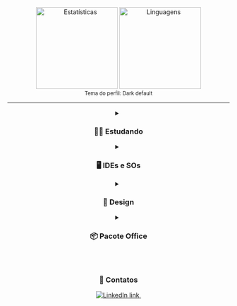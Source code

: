 <div align="center">
    <img height="185em" alt="Estatísticas"
        src="https://github-readme-stats.vercel.app/api?username=Pedroo-Nietoo&show_icons=true&count_private=true&include_all_commits&title_color=FFFFFF&text_color=FFFFFF&icon_color=FFFFFF&bg_color=DEG,3A72D1,009BEA&hide_border=true&border_radius=10%&locale=pt-br&exclude_repo=Portfolio-SENAI"/>
    <img height="185em" alt="Linguagens"
        src="https://github-readme-stats.vercel.app/api/top-langs/?username=Pedroo-Nietoo&theme=dracula&custom_title=Minhas%20linguagens!&title_color=FFFFFF&text__color=FFFFFF&bg_color=DEG,009BEA,3A72D1&hide_border=true&border_radius=10%&locale=pt-br&layout=compact&langs_count=9&hide=jupyter%20notebook&exclude_repo=Portfolio-SENAI"/>
    <br>
    <sub>Tema do perfil: Dark default</sub>
</div>

<hr>

<div align="center">
    <details>
        <summary>
            <h3>👨‍💻 Estudando </h3>
        </summary>
        <div style="display: block">
            <img alt="Java" height="40px"
                src="https://img.shields.io/badge/Java-0D1117?style=for-the-badge&logo=openjdk&logoColor=ED8B00" />
            <br>
            <img alt="HTML5"
                src="https://img.shields.io/badge/HTML5-0D1117?style=for-the-badge&logo=html5&logoColor=E34F26" />
            <img alt="CSS3"
                src="https://img.shields.io/badge/CSS3-0D1117?style=for-the-badge&logo=css3&logoColor=1572B6" />
            <img alt="SASS"
                src="https://img.shields.io/badge/Scss-0D1117?style=for-the-badge&logo=sass&logoColor=CC6699">
            <img alt="JavaScript"
                src="https://img.shields.io/badge/JavaScript-0D1117?style=for-the-badge&logo=JavaScript&logoColor=F7DF1E" />
            <img alt="PostgreSQL"
                src="https://img.shields.io/badge/PostgreSQL-0D1117?style=for-the-badge&logo=postgresql&logoColor=316192" />
            <br>
            <img alt="Python"
                src="https://img.shields.io/badge/Python-0D1117?style=for-the-badge&logo=python&logoColor=14354C" />
            <img alt="Arduino"
                src="https://img.shields.io/badge/Arduino-0D1117?style=for-the-badge&logo=Arduino&logoColor=00979D" />
            <img alt="Raspberry Pi"
                src="https://img.shields.io/badge/Raspberry%20Pi-0D1117?style=for-the-badge&logo=Raspberry%20Pi&logoColor=A22846" />
            <img alt="Shell Script"
                src="https://img.shields.io/badge/Shell_Script/Bash-0D1117?style=for-the-badge&logo=gnu-bash&logoColor=white" />
            <img alt="Git"
                src="https://img.shields.io/badge/GIT-0D1117?style=for-the-badge&logo=git&logoColor=E44C30" />
        </div>
    </details>
    <details>
        <summary>
            <h3>🖥 IDEs e SOs </h3>
        </summary>
        <div style="display: block">
            <a href="https://colab.research.google.com" />
            <img height="30em" alt="Google Colab"
                src="https://img.shields.io/badge/Google%20Colab-F9AB00?style=for-the-badge&logo=googlecolab&color=0D1117">
            </a>
            <a href="https://netbeans.apache.org/">
                <img height="30em" alt="Apache NetBeans"
                    src="https://img.shields.io/badge/apache%20netbeans-0D1117?style=for-the-badge&logo=apache%20netbeans%20IDE&logoColor=1B6AC6">
            </a>
            <a href="https://code.visualstudio.com/">
                <img height="30em" alt="Visual Studio Code"
                    src="https://img.shields.io/badge/Visual%20Studio%20Code-0D1117.svg?style=for-the-badge&logo=visual-studio-code&logoColor=0078D7" />
            </a>
            <a href="https://www.arduino.cc/">
                <img height="30em" alt="Arduino"
                    src="https://img.shields.io/badge/Arduino_IDE-0D1117?style=for-the-badge&logo=arduino&logoColor=00979D" />
            </a>
            <br>
            <br>
            <img alt="Windows"
                src="https://img.shields.io/badge/Windows-0D1117?style=for-the-badge&logo=windows&logoColor=0078D6" />
            <img alt="Ubuntu"
                src="https://img.shields.io/badge/Ubuntu-0D1117?style=for-the-badge&logo=ubuntu&logoColor=E95420" />
        </div>
    </details>
    <details>
        <summary>
            <h3> 🌺 Design </h3>
        </summary>
        <div style="display: block">
            <a href="https://www.figma.com/">
                <img height="30em" alt="Figma"
                    src="https://img.shields.io/badge/figma-0D1117.svg?style=for-the-badge&logo=figma&logoColor=23F24E1E" />
            </a>
            <a href="https://www.canva.com/">
                <img height="30em" alt="Canva"
                    src="https://img.shields.io/badge/Canva-0D1117.svg?style=for-the-badge&logo=Canva&logoColor=2300C4CC" />
            </a>
        </div>
    </details>
    <details>
        <summary>
            <h3> 📦 Pacote Office </h3>
        </summary>
        <div style="display: block">
            <a href="https://www.office.com/">
                <img height="30em" alt="PowerPoint"
                    src="https://img.shields.io/badge/PowerPoint-0D1117?style=for-the-badge&logo=microsoft-powerpoint&logoColor=B7472A" />
            </a>
            <a href="https://www.office.com/">
                <img height="30em" alt="Excel"
                    src="https://img.shields.io/badge/Excel-0D1117?style=for-the-badge&logo=microsoft-excel&logoColor=217346" />
            </a>
            <a href="https://www.office.com/">
                <img height="30em" alt="Word"
                    src="https://img.shields.io/badge/Word-0D1117?style=for-the-badge&logo=microsoft-word&logoColor=2B579A" />
            </a>
        </div>
    </details>
</div>
<br>
<br>
<div align="center">
<h3>💬 Contatos</h3>
<a href="https://br.linkedin.com/in/pedroo-nietoo">
    <img alt="LinkedIn link" src="https://img.shields.io/badge/LinkedIn-0077B5?style=for-the-badge&logo=linkedin&logoColor=white"/>
</a>
<a href="https://linktr.ee/pedroonietoo">
    <img alt=""Linktree link" src="https://img.shields.io/badge/linktree-39E09B?style=for-the-badge&logo=linktree&logoColor=white"/>
</a>
</div>
